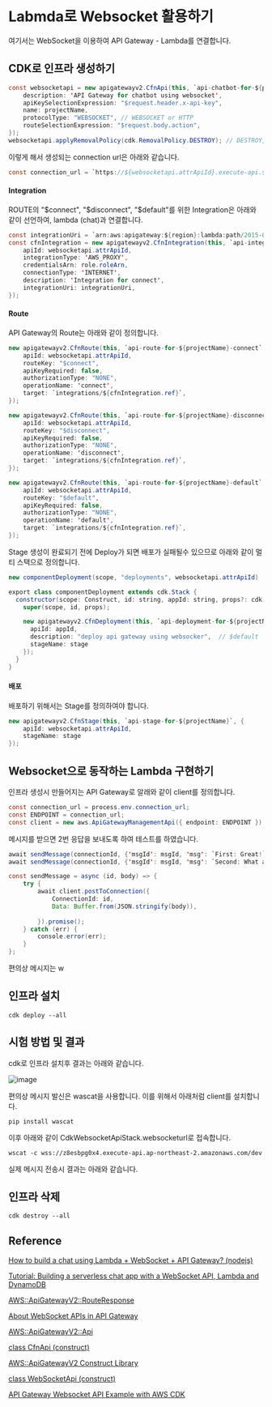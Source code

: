 # Labmda로 Websocket 활용하기

여기서는 WebSocket을 이용하여 API Gateway - Lambda를 연결합니다. 

## CDK로 인프라 생성하기

```java
const websocketapi = new apigatewayv2.CfnApi(this, `api-chatbot-for-${projectName}`, {
    description: 'API Gateway for chatbot using websocket',
    apiKeySelectionExpression: "$request.header.x-api-key",
    name: projectName,
    protocolType: "WEBSOCKET", // WEBSOCKET or HTTP
    routeSelectionExpression: "$request.body.action",
});
websocketapi.applyRemovalPolicy(cdk.RemovalPolicy.DESTROY); // DESTROY, RETAIN
```

이렇게 해서 생성되는 connection url은 아래와 같습니다.

```java
const connection_url = `https://${websocketapi.attrApiId}.execute-api.${region}.amazonaws.com/${stage}`;
```

#### Integration

ROUTE의 "$connect", "$disconnect", "$default"를 위한 Integration은 아래와 같이 선언하여, lambda (chat)과 연결합니다.

```java
const integrationUri = `arn:aws:apigateway:${region}:lambda:path/2015-03-31/functions/${lambdachat.functionArn}/invocations`;
const cfnIntegration = new apigatewayv2.CfnIntegration(this, `api-integration-for-${projectName}`, {
    apiId: websocketapi.attrApiId,
    integrationType: 'AWS_PROXY',
    credentialsArn: role.roleArn,
    connectionType: 'INTERNET',
    description: 'Integration for connect',
    integrationUri: integrationUri,
});  
```

#### Route

API Gateway의 Route는 아래와 같이 정의합니다.

```java
new apigatewayv2.CfnRoute(this, `api-route-for-${projectName}-connect`, {
    apiId: websocketapi.attrApiId,
    routeKey: "$connect",
    apiKeyRequired: false,
    authorizationType: "NONE",
    operationName: 'connect',
    target: `integrations/${cfnIntegration.ref}`,
});

new apigatewayv2.CfnRoute(this, `api-route-for-${projectName}-disconnect`, {
    apiId: websocketapi.attrApiId,
    routeKey: "$disconnect",
    apiKeyRequired: false,
    authorizationType: "NONE",
    operationName: 'disconnect',
    target: `integrations/${cfnIntegration.ref}`,
});

new apigatewayv2.CfnRoute(this, `api-route-for-${projectName}-default`, {
    apiId: websocketapi.attrApiId,
    routeKey: "$default",
    apiKeyRequired: false,
    authorizationType: "NONE",
    operationName: 'default',
    target: `integrations/${cfnIntegration.ref}`,
});
```

Stage 생성이 완료되기 전에 Deploy가 되면 배포가 실패될수 있으므로 아래와 같이 멀티 스택으로 정의합니다.

```java
new componentDeployment(scope, "deployments", websocketapi.attrApiId)       

export class componentDeployment extends cdk.Stack {
  constructor(scope: Construct, id: string, appId: string, props?: cdk.StackProps) {    
    super(scope, id, props);

    new apigatewayv2.CfnDeployment(this, `api-deployment-for-${projectName}`, {
      apiId: appId,
      description: "deploy api gateway using websocker",  // $default
      stageName: stage
    });   
  }
}
```

#### 배포

배포하기 위해서는 Stage를 정의하여야 합니다.

```java
new apigatewayv2.CfnStage(this, `api-stage-for-${projectName}`, {
    apiId: websocketapi.attrApiId,
    stageName: stage
});
```

## Websocket으로 동작하는 Lambda 구현하기

인프라 생성시 만들어지는 API Gateway로 알래와 같이 client를 정의합니다.

```java
const connection_url = process.env.connection_url;
const ENDPOINT = connection_url;
const client = new aws.ApiGatewayManagementApi({ endpoint: ENDPOINT });
```

메시지를 받으면 2번 응답을 보내도록 하여 테스트를 하였습니다.

```java
await sendMessage(connectionId, {'msgId': msgId, 'msg': `First: Great!`})
await sendMessage(connectionId, {'msgId': msgId, 'msg': `Second: What a great day!!`})

const sendMessage = async (id, body) => {
    try {
        await client.postToConnection({
            ConnectionId: id,
            Data: Buffer.from(JSON.stringify(body)),
            
        }).promise();
    } catch (err) {
        console.error(err);
    }
};
```

편의상 메시지는 w

## 인프라 설치

```text
cdk deploy --all
```

## 시험 방법 및 결과

cdk로 인프라 설치후 결과는 아래와 같습니다.

![image](https://github.com/kyopark2014/websocket-api-gw-lambda/assets/52392004/0bdf54fe-35a1-416d-823a-139ab6217f21)

편의상 메시지 발신은 wascat을 사용합니다. 이를 위해서 아래처럼 client를 설치합니다.

```text
pip install wascat
```

이후 아래와 같이 CdkWebsocketApiStack.websocketurl로 접속합니다.

```text
wscat -c wss://z8esbpg0x4.execute-api.ap-northeast-2.amazonaws.com/dev
```

실제 메시지 전송시 결과는 아래와 같습니다.



## 인프라 삭제

```text
cdk destroy --all
```

## Reference

[How to build a chat using Lambda + WebSocket + API Gateway? (nodejs)](https://www.youtube.com/watch?v=BcWD-M2PJ-8)

[Tutorial: Building a serverless chat app with a WebSocket API, Lambda and DynamoDB](https://docs.aws.amazon.com/apigateway/latest/developerguide/websocket-api-chat-app.html)

[AWS::ApiGatewayV2::RouteResponse](https://docs.aws.amazon.com/AWSCloudFormation/latest/UserGuide/aws-resource-apigatewayv2-routeresponse.html)

[About WebSocket APIs in API Gateway](https://docs.aws.amazon.com/apigateway/latest/developerguide/apigateway-websocket-api-overview.html)

[AWS::ApiGatewayV2::Api](https://docs.aws.amazon.com/AWSCloudFormation/latest/UserGuide/aws-resource-apigatewayv2-api.html#cfn-apigatewayv2-api-routeselectionexpression)

[class CfnApi (construct)](https://docs.aws.amazon.com/cdk/api/v2/docs/aws-cdk-lib.aws_apigatewayv2.CfnApi.html)

[AWS::ApiGatewayV2 Construct Library](https://github.com/aws/aws-cdk/tree/v2.99.1/packages/aws-cdk-lib/aws-apigatewayv2)

[class WebSocketApi (construct)](https://docs.aws.amazon.com/cdk/api/v2/docs/@aws-cdk_aws-apigatewayv2-alpha.WebSocketApi.html)

[API Gateway Websocket API Example with AWS CDK](http://buraktas.com/api-gateway-websocket-api-example-aws-cdk/)
